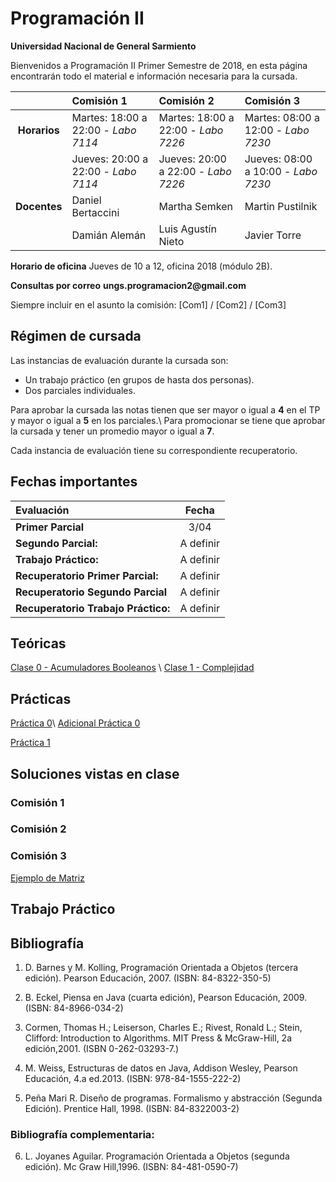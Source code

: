# Programación II 

**Universidad Nacional de General Sarmiento**

Bienvenidos a Programación II Primer Semestre de 2018, en esta página encontrarán todo el material e información necesaria para la cursada.


|            | Comisión 1             | Comisión 2              | Comisión 3              |
|  :---:     |    :---               |    :---                |    :---                |
| **Horarios**   |  Martes: 18:00 a 22:00 - _Labo 7114_ | Martes: 18:00 a 22:00 - _Labo 7226_  | Martes: 08:00 a 12:00 - _Labo 7230_  |
|            |  Jueves: 20:00 a 22:00 - _Labo 7114_     | Jueves: 20:00 a 22:00 - _Labo 7226_  | Jueves: 08:00 a 10:00 - _Labo 7230_ |
| **Docentes**   |   Daniel Bertaccini    | Martha Semken           |  Martin Pustilnik       |
|            |   Damián Alemán        | Luis Agustín Nieto      |  Javier Torre           |

**Horario de oficina**
Jueves de 10 a 12, oficina 2018 (módulo 2B).

**Consultas por correo**
__ungs.programacion2@gmail.com__

Siempre incluir en el asunto la comisión: [Com1] / [Com2] / [Com3]


## Régimen de cursada

Las instancias de evaluación durante la cursada son:

* Un trabajo práctico (en grupos de hasta dos personas).
* Dos parciales individuales.

Para aprobar la cursada las notas tienen que ser mayor o igual a **4** en el TP y mayor o igual a **5** en los parciales.\\
Para promocionar se tiene que aprobar la cursada y tener un promedio mayor o igual a **7**.

Cada instancia de evaluación tiene su correspondiente recuperatorio.

## Fechas importantes

|  Evaluación           |   Fecha     |
|  :---                   |    :---:        |
|**Primer Parcial**       |     3/04   |
|**Segundo Parcial:**     |     A definir   |
|**Trabajo Práctico:**    |     A definir   |
|**Recuperatorio Primer Parcial:**    |     A definir   |
|**Recuperatorio Segundo Parcial**    |     A definir   |
|**Recuperatorio Trabajo Práctico:**  |     A definir   |


## Teóricas
[Clase 0 - Acumuladores Booleanos](../teoricas/Clase%2000%20Acumuladores%20Booleanos%2020150301.pdf) \\
[Clase 1 - Complejidad](../teoricas/Clase%2001%20Complejidad%2020150101.pdf)

## Prácticas
[Práctica 0](../practicas/Practica%2000%2020170419.pdf)\\
[Adicional Práctica 0](../practicas/Practica%2000%2020170419.pdf)

[Práctica 1](../practicas//Practica%2001%2020170403.pdf)

## Soluciones vistas en clase
### Comisión 1
### Comisión 2
### Comisión 3
[Ejemplo de Matriz](../codigo/matPrac0.java)

## Trabajo Práctico


## Bibliografía

1. D. Barnes y M. Kolling, Programación Orientada a Objetos (tercera edición). Pearson Educación, 2007. (ISBN: 84-8322-350-5)

2. B. Eckel, Piensa en Java (cuarta edición), Pearson Educación, 2009.(ISBN: 84-8966-034-2)

3. Cormen, Thomas H.; Leiserson, Charles E.; Rivest, Ronald L.; Stein, Clifford: Introduction to Algorithms. MIT Press & McGraw-Hill, 2a edición,2001. (ISBN 0-262-03293-7.) 

4. M. Weiss, Estructuras de datos en Java, Addison Wesley, Pearson Educación, 4.a ed.2013. (ISBN: 978-84-1555-222-2)

5. Peña Mari R. Diseño de programas. Formalismo y abstracción (Segunda Edición). Prentice Hall, 1998. (ISBN: 84-8322003-2)

### Bibliografía complementaria:
6. L. Joyanes Aguilar. Programación Orientada a Objetos (segunda edición). Mc Graw Hill,1996. (ISBN: 84-481-0590-7)


